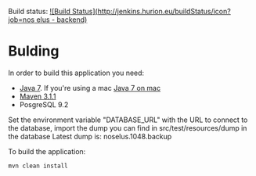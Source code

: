 Build status: [![Build Status](http://jenkins.hurion.eu/buildStatus/icon?job=nos elus - backend)](http://jenkins.hurion.eu/job/nos%20elus%20-%20backend/)

Bulding
=======

In order to build this application you need:
* [Java 7](http://java.com/en/download/index.jsp). If you're using a mac [Java 7 on mac](http://www.monkehworks.com/set-java-7-as-default-jvm-on-mac-osx-mountain-lion)
* [Maven 3.1.1](http://maven.apache.org/download.cgi)
* PosgreSQL 9.2

Set the environment variable "DATABASE_URL" with the URL to connect to the database, import the dump you can find in src/test/resources/dump in the database
Latest dump is: noselus.1048.backup

To build the application:

    mvn clean install

